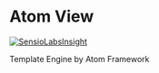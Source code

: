 # Atom View
[![SensioLabsInsight](https://insight.sensiolabs.com/projects/2df31fcd-9d43-4577-a051-6589ca061940/big.png)](https://insight.sensiolabs.com/projects/2df31fcd-9d43-4577-a051-6589ca061940)

Template Engine by Atom Framework
